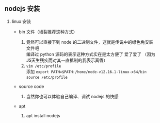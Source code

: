 ## nodejs  安装
1. linux 安装
   - bin 文件（墙裂推荐这种方式）
     1. 竟然可以直接下到 node 的二进制文件，这就是传说中的绿色免安装文件吧  
       编译过 python 源码的表示这种方式实在是太方便了 爱了爱了
       （因为JS天生残疾而对其一直抵制的我表示真香）
     2. ```vim /etc/profile```  
        添加 ```export PATH=$PATH:/home/node-v12.16.1-linux-x64/bin```
        ```source /etc/profile```
     
   - source code
     1. 当然你也可以体验自己编译、调试 nodejs 的快感
     
   - apt
     1. apt install nodejs
     

